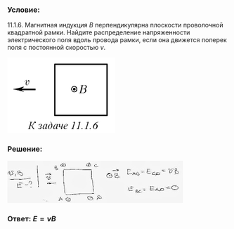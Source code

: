 ###  Условие: 

$11.1.6.$ Магнитная индукция $B$ перпендикулярна плоскости проволочной квадратной рамки. Найдите распределение напряженности электрического поля вдоль провода рамки, если она движется поперек поля с постоянной скоростью $v$. 

![|245x173, 67%](../../img/11.1.6/statement.png) 

###  Решение: 

![|400x96, 67%](../../img/11.1.6/1116.jpg) 

###  Ответ: $E = vB$ 
